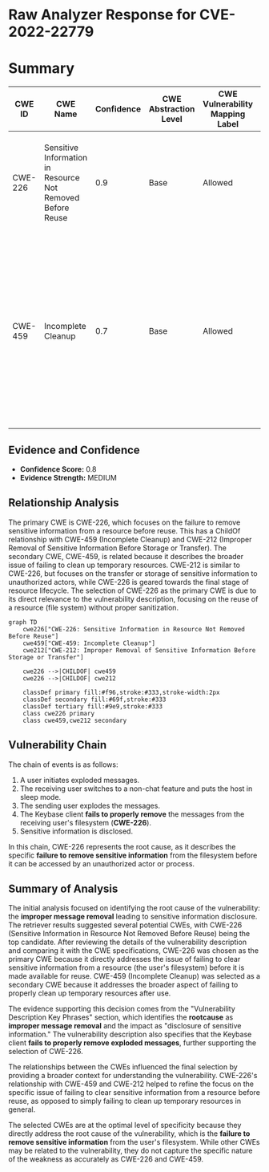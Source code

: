 # Raw Analyzer Response for CVE-2022-22779

# Summary
| CWE ID | CWE Name | Confidence | CWE Abstraction Level | CWE Vulnerability Mapping Label | CWE-Vulnerability Mapping Notes |
|---|---|---|---|---|---|
| CWE-226 | Sensitive Information in Resource Not Removed Before Reuse | 0.9 | Base | Allowed | Primary CWE. The **improper message removal** resulted in the disclosure of sensitive information. |
| CWE-459 | Incomplete Cleanup | 0.7 | Base | Allowed | Secondary CWE. Relates to the aspect of the application **failing to properly clean up** temporary resources after they have been used, leading to sensitive information being exposed. |

## Evidence and Confidence

*   **Confidence Score:** 0.8
*   **Evidence Strength:** MEDIUM

## Relationship Analysis
The primary CWE is CWE-226, which focuses on the failure to remove sensitive information from a resource before reuse. This has a ChildOf relationship with CWE-459 (Incomplete Cleanup) and CWE-212 (Improper Removal of Sensitive Information Before Storage or Transfer). The secondary CWE, CWE-459, is related because it describes the broader issue of failing to clean up temporary resources. CWE-212 is similar to CWE-226, but focuses on the transfer or storage of sensitive information to unauthorized actors, while CWE-226 is geared towards the final stage of resource lifecycle. The selection of CWE-226 as the primary CWE is due to its direct relevance to the vulnerability description, focusing on the reuse of a resource (file system) without proper sanitization.

```mermaid
graph TD
    cwe226["CWE-226: Sensitive Information in Resource Not Removed Before Reuse"]
    cwe459["CWE-459: Incomplete Cleanup"]
    cwe212["CWE-212: Improper Removal of Sensitive Information Before Storage or Transfer"]

    cwe226 -->|CHILDOF| cwe459
    cwe226 -->|CHILDOF| cwe212
    
    classDef primary fill:#f96,stroke:#333,stroke-width:2px
    classDef secondary fill:#69f,stroke:#333
    classDef tertiary fill:#9e9,stroke:#333
    class cwe226 primary
    class cwe459,cwe212 secondary
```

## Vulnerability Chain
The chain of events is as follows:
1.  A user initiates exploded messages.
2.  The receiving user switches to a non-chat feature and puts the host in sleep mode.
3.  The sending user explodes the messages.
4.  The Keybase client **fails to properly remove** the messages from the receiving user's filesystem (**CWE-226**).
5.  Sensitive information is disclosed.

In this chain, CWE-226 represents the root cause, as it describes the specific **failure to remove sensitive information** from the filesystem before it can be accessed by an unauthorized actor or process.

## Summary of Analysis
The initial analysis focused on identifying the root cause of the vulnerability: the **improper message removal** leading to sensitive information disclosure. The retriever results suggested several potential CWEs, with CWE-226 (Sensitive Information in Resource Not Removed Before Reuse) being the top candidate. After reviewing the details of the vulnerability description and comparing it with the CWE specifications, CWE-226 was chosen as the primary CWE because it directly addresses the issue of failing to clear sensitive information from a resource (the user's filesystem) before it is made available for reuse. CWE-459 (Incomplete Cleanup) was selected as a secondary CWE because it addresses the broader aspect of failing to properly clean up temporary resources after use.

The evidence supporting this decision comes from the "Vulnerability Description Key Phrases" section, which identifies the **rootcause** as **improper message removal** and the impact as "disclosure of sensitive information." The vulnerability description also specifies that the Keybase client **fails to properly remove exploded messages**, further supporting the selection of CWE-226.

The relationships between the CWEs influenced the final selection by providing a broader context for understanding the vulnerability. CWE-226's relationship with CWE-459 and CWE-212 helped to refine the focus on the specific issue of failing to clear sensitive information from a resource before reuse, as opposed to simply failing to clean up temporary resources in general.

The selected CWEs are at the optimal level of specificity because they directly address the root cause of the vulnerability, which is the **failure to remove sensitive information** from the user's filesystem. While other CWEs may be related to the vulnerability, they do not capture the specific nature of the weakness as accurately as CWE-226 and CWE-459.